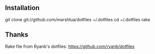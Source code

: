 ## Installation

  git clone git://github.com/marshlua/dotfiles ~/.dotfiles
  cd ~/.dotfiles
  rake

## Thanks
Rake file from Ryanb's dotfiles: <https://github.com/ryanb/dotfiles>
